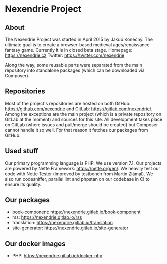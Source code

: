 Nexendrie Project
=================

About
-----

The Nexendrie Project was started in April 2015 by Jakub Konečný. The ultimate goal is to create a browser-based medieval ages/renaissance fantasy game. Currently it is in closed beta stage. Homepage: https://nexendrie.cz Twitter: https://twitter.com/nexendrie

Along the way, some reusable parts were separated from the main repository into standalone packages (which can be downloaded via Composer).

Repositories
------------

Most of the project's repositories are hosted on both GitHub: https://github.com/nexendrie and GitLab: https://gitlab.com/nexendrie/. Among the exceptions are the main project (which is a private repository on GitLab at the moment) and sources for this site. All development takes place on GitLab (where issues and pull/merge should be created) but Composer cannot handle it so well. For that reason it fetches our packages from GitHub.

Used stuff
------

Our primary programming language is PHP. We use version 7.1. Our projects are powered by Nette Framework: https://nette.org/en/. We heavily test our code with Nette Tester (improved by testbench from Martin Zlámal). We also run codesniffer, parallel lint and phpstan on our codebase in CI to ensure its quality.

Our packages
--------

- book-component: https://nexendrie.gitlab.io/book-component
- rss: https://nexendrie.gitlab.io/rss
- translation: https://nexendrie.gitlab.io/translation
- site-generator: https://nexendrie.gitlab.io/site-generator

Our docker images
-----------------

- PHP: https://nexendrie.gitlab.io/docker-php
